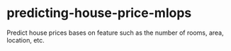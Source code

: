 # predicting-house-price-mlops

Predict house prices bases on feature such as the number of rooms, area, location, etc.